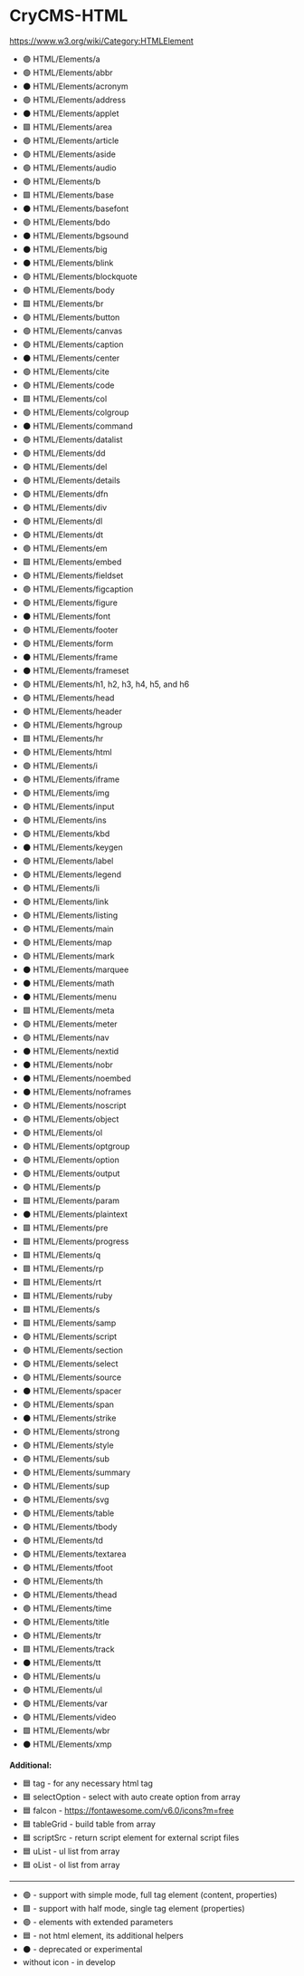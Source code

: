 # CryCMS-HTML

https://www.w3.org/wiki/Category:HTMLElement

* :purple_circle: HTML/Elements/a
* :green_circle: HTML/Elements/abbr
* :black_circle: HTML/Elements/acronym
* :green_circle: HTML/Elements/address
* :black_circle: HTML/Elements/applet
* :green_square: HTML/Elements/area
* :green_circle: HTML/Elements/article
* :green_circle: HTML/Elements/aside
* :green_circle: HTML/Elements/audio
* :green_circle: HTML/Elements/b
* :green_square: HTML/Elements/base
* :black_circle: HTML/Elements/basefont
* :green_circle: HTML/Elements/bdo
* :black_circle: HTML/Elements/bgsound
* :black_circle: HTML/Elements/big
* :black_circle: HTML/Elements/blink
* :green_circle: HTML/Elements/blockquote
* :green_circle: HTML/Elements/body
* :green_square: HTML/Elements/br
* :green_circle: HTML/Elements/button
* :green_circle: HTML/Elements/canvas
* :green_circle: HTML/Elements/caption
* :black_circle: HTML/Elements/center
* :green_circle: HTML/Elements/cite
* :green_circle: HTML/Elements/code
* :green_square: HTML/Elements/col
* :green_circle: HTML/Elements/colgroup
* :black_circle: HTML/Elements/command
* :green_circle: HTML/Elements/datalist
* :green_circle: HTML/Elements/dd
* :green_circle: HTML/Elements/del
* :green_circle: HTML/Elements/details
* :green_circle: HTML/Elements/dfn
* :green_circle: HTML/Elements/div
* :green_circle: HTML/Elements/dl
* :green_circle: HTML/Elements/dt
* :green_circle: HTML/Elements/em
* :green_square: HTML/Elements/embed
* :green_circle: HTML/Elements/fieldset
* :green_circle: HTML/Elements/figcaption
* :green_circle: HTML/Elements/figure
* :black_circle: HTML/Elements/font
* :green_circle: HTML/Elements/footer
* :green_circle: HTML/Elements/form
* :black_circle: HTML/Elements/frame
* :black_circle: HTML/Elements/frameset
* :green_circle: HTML/Elements/h1, h2, h3, h4, h5, and h6
* :green_circle: HTML/Elements/head
* :green_circle: HTML/Elements/header
* :green_circle: HTML/Elements/hgroup
* :green_square: HTML/Elements/hr
* :green_circle: HTML/Elements/html
* :green_circle: HTML/Elements/i
* :green_circle: HTML/Elements/iframe
* :green_circle: HTML/Elements/img
* :purple_circle: HTML/Elements/input
* :green_circle: HTML/Elements/ins
* :green_circle: HTML/Elements/kbd
* :black_circle: HTML/Elements/keygen
* :green_circle: HTML/Elements/label
* :green_circle: HTML/Elements/legend
* :green_circle: HTML/Elements/li
* :purple_circle: HTML/Elements/link
* :green_circle: HTML/Elements/listing
* :green_circle: HTML/Elements/main
* :green_circle: HTML/Elements/map
* :green_circle: HTML/Elements/mark
* :black_circle: HTML/Elements/marquee
* :black_circle: HTML/Elements/math
* :black_circle: HTML/Elements/menu
* :green_square: HTML/Elements/meta
* :green_circle: HTML/Elements/meter
* :green_circle: HTML/Elements/nav
* :black_circle: HTML/Elements/nextid
* :black_circle: HTML/Elements/nobr
* :black_circle: HTML/Elements/noembed
* :black_circle: HTML/Elements/noframes
* :green_circle: HTML/Elements/noscript
* :green_circle: HTML/Elements/object
* :green_circle: HTML/Elements/ol
* :green_circle: HTML/Elements/optgroup
* :purple_circle: HTML/Elements/option
* :green_circle: HTML/Elements/output
* :green_circle: HTML/Elements/p
* :green_square: HTML/Elements/param
* :black_circle: HTML/Elements/plaintext
* :green_square: HTML/Elements/pre
* :green_square: HTML/Elements/progress
* :green_square: HTML/Elements/q
* :green_square: HTML/Elements/rp
* :green_square: HTML/Elements/rt
* :green_square: HTML/Elements/ruby
* :green_square: HTML/Elements/s
* :green_square: HTML/Elements/samp
* :green_circle: HTML/Elements/script
* :green_circle: HTML/Elements/section
* :green_circle: HTML/Elements/select
* :green_circle: HTML/Elements/source
* :black_circle: HTML/Elements/spacer
* :green_circle: HTML/Elements/span
* :black_circle: HTML/Elements/strike
* :green_circle: HTML/Elements/strong
* :green_circle: HTML/Elements/style
* :green_circle: HTML/Elements/sub
* :green_circle: HTML/Elements/summary
* :green_circle: HTML/Elements/sup
* :green_circle: HTML/Elements/svg
* :green_circle: HTML/Elements/table
* :green_circle: HTML/Elements/tbody
* :green_circle: HTML/Elements/td
* :green_circle: HTML/Elements/textarea
* :green_circle: HTML/Elements/tfoot
* :green_circle: HTML/Elements/th
* :green_circle: HTML/Elements/thead
* :green_circle: HTML/Elements/time
* :green_circle: HTML/Elements/title
* :green_circle: HTML/Elements/tr
* :green_square: HTML/Elements/track
* :black_circle: HTML/Elements/tt
* :green_circle: HTML/Elements/u
* :green_circle: HTML/Elements/ul
* :green_circle: HTML/Elements/var
* :green_circle: HTML/Elements/video
* :green_square: HTML/Elements/wbr
* :black_circle: HTML/Elements/xmp

**Additional:**

* :blue_square: tag - for any necessary html tag
* :blue_square: selectOption - select with auto create option from array
* :blue_square: faIcon - https://fontawesome.com/v6.0/icons?m=free
* :blue_square: tableGrid - build table from array
* :blue_square: scriptSrc - return script element for external script files
* :blue_square: uList - ul list from array
* :blue_square: oList - ol list from array

---

- :green_circle: - support with simple mode, full tag element (content, properties)
- :green_square: - support with half mode, single tag element (properties)
- :purple_circle: - elements with extended parameters
- :blue_square: - not html element, its additional helpers
- :black_circle: - deprecated or experimental
- without icon - in develop